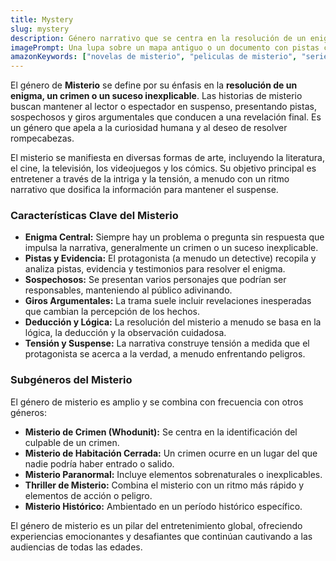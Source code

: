 ```yaml
---
title: Mystery
slug: mystery
description: Género narrativo que se centra en la resolución de un enigma o crimen. Las historias de misterio suelen presentar detectives, pistas y giros argumentales que mantienen al lector en suspenso.
imagePrompt: Una lupa sobre un mapa antiguo o un documento con pistas crípticas, rodeada de objetos que sugieren un misterio: una linterna, una pluma, un reloj de bolsillo. La iluminación es tenue y crea sombras, evocando una atmósfera de intriga y suspense.
amazonKeywords: ["novelas de misterio", "peliculas de misterio", "series de misterio", "detectives", "crimen y misterio"]
---
```


El género de **Misterio** se define por su énfasis en la **resolución de un enigma, un crimen o un suceso inexplicable**. Las historias de misterio buscan mantener al lector o espectador en suspenso, presentando pistas, sospechosos y giros argumentales que conducen a una revelación final. Es un género que apela a la curiosidad humana y al deseo de resolver rompecabezas.

El misterio se manifiesta en diversas formas de arte, incluyendo la literatura, el cine, la televisión, los videojuegos y los cómics. Su objetivo principal es entretener a través de la intriga y la tensión, a menudo con un ritmo narrativo que dosifica la información para mantener el suspense.

### Características Clave del Misterio

*   **Enigma Central:** Siempre hay un problema o pregunta sin respuesta que impulsa la narrativa, generalmente un crimen o un suceso inexplicable.
*   **Pistas y Evidencia:** El protagonista (a menudo un detective) recopila y analiza pistas, evidencia y testimonios para resolver el enigma.
*   **Sospechosos:** Se presentan varios personajes que podrían ser responsables, manteniendo al público adivinando.
*   **Giros Argumentales:** La trama suele incluir revelaciones inesperadas que cambian la percepción de los hechos.
*   **Deducción y Lógica:** La resolución del misterio a menudo se basa en la lógica, la deducción y la observación cuidadosa.
*   **Tensión y Suspense:** La narrativa construye tensión a medida que el protagonista se acerca a la verdad, a menudo enfrentando peligros.

### Subgéneros del Misterio

El género de misterio es amplio y se combina con frecuencia con otros géneros:

*   **Misterio de Crimen (Whodunit):** Se centra en la identificación del culpable de un crimen.
*   **Misterio de Habitación Cerrada:** Un crimen ocurre en un lugar del que nadie podría haber entrado o salido.
*   **Misterio Paranormal:** Incluye elementos sobrenaturales o inexplicables.
*   **Thriller de Misterio:** Combina el misterio con un ritmo más rápido y elementos de acción o peligro.
*   **Misterio Histórico:** Ambientado en un período histórico específico.

El género de misterio es un pilar del entretenimiento global, ofreciendo experiencias emocionantes y desafiantes que continúan cautivando a las audiencias de todas las edades.
